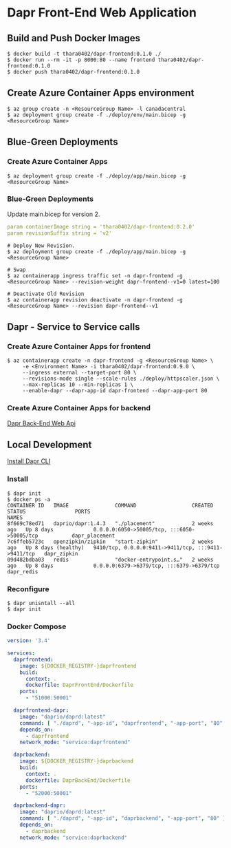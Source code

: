 # Dapr Front-End Web Application

## Build and Push Docker Images
```shell-session
$ docker build -t thara0402/dapr-frontend:0.1.0 ./
$ docker run --rm -it -p 8000:80 --name frontend thara0402/dapr-frontend:0.1.0
$ docker push thara0402/dapr-frontend:0.1.0
```

## Create Azure Container Apps environment
```shell-session
$ az group create -n <ResourceGroup Name> -l canadacentral
$ az deployment group create -f ./deploy/env/main.bicep -g <ResourceGroup Name>
```

## Blue-Green Deployments
### Create Azure Container Apps
```shell-session
$ az deployment group create -f ./deploy/app/main.bicep -g <ResourceGroup Name>
```

### Blue-Green Deployments
Update main.bicep for version 2.
```yaml
param containerImage string = 'thara0402/dapr-frontend:0.2.0'
param revisionSuffix string = 'v2'
```

```shell-session
# Deploy New Revision. 
$ az deployment group create -f ./deploy/app/main.bicep -g <ResourceGroup Name>

# Swap
$ az containerapp ingress traffic set -n dapr-frontend -g <ResourceGroup Name> --revision-weight dapr-frontend--v1=0 latest=100

# Deactivate Old Revision
$ az containerapp revision deactivate -n dapr-frontend -g <ResourceGroup Name> --revision dapr-frontend--v1
```

## Dapr - Service to Service calls
### Create Azure Container Apps for frontend
```shell-session
$ az containerapp create -n dapr-frontend -g <ResourceGroup Name> \
     -e <Environment Name> -i thara0402/dapr-frontend:0.9.0 \
     --ingress external --target-port 80 \
     --revisions-mode single --scale-rules ./deploy/httpscaler.json \
     --max-replicas 10 --min-replicas 1 \
     --enable-dapr --dapr-app-id dapr-frontend --dapr-app-port 80
```
### Create Azure Container Apps for backend
[Dapr Back-End Web Api](https://github.com/thara0402/dapr-backend)

## Local Development
[Install Dapr CLI](https://docs.dapr.io/getting-started/install-dapr-cli/)
### Install
```shell-session
$ dapr init
$ docker ps -a
CONTAINER ID   IMAGE               COMMAND                  CREATED       STATUS                PORTS                                                 NAMES
8f669c78ed71   daprio/dapr:1.4.3   "./placement"            2 weeks ago   Up 8 days             0.0.0.0:6050->50005/tcp, :::6050->50005/tcp           dapr_placement
7c6ffeb5723c   openzipkin/zipkin   "start-zipkin"           2 weeks ago   Up 8 days (healthy)   9410/tcp, 0.0.0.0:9411->9411/tcp, :::9411->9411/tcp   dapr_zipkin
09d482bdba03   redis               "docker-entrypoint.s…"   2 weeks ago   Up 8 days             0.0.0.0:6379->6379/tcp, :::6379->6379/tcp             dapr_redis
```
### Reconfigure
```shell-session
$ dapr unisntall --all
$ dapr init
```
### Docker Compose
```yaml
version: '3.4'

services:
  daprfrontend:
    image: ${DOCKER_REGISTRY-}daprfrontend
    build:
      context: .
      dockerfile: DaprFrontEnd/Dockerfile
    ports:
      - "51000:50001"

  daprfrontend-dapr:
    image: "daprio/daprd:latest"
    command: [ "./daprd", "-app-id", "daprfrontend", "-app-port", "80" ]
    depends_on:
      - daprfrontend
    network_mode: "service:daprfrontend"

  daprbackend:
    image: ${DOCKER_REGISTRY-}daprbackend
    build:
      context: .
      dockerfile: DaprBackEnd/Dockerfile
    ports:
      - "52000:50001"

  daprbackend-dapr:
    image: "daprio/daprd:latest"
    command: [ "./daprd", "-app-id", "daprbackend", "-app-port", "80" ]
    depends_on:
      - daprbackend
    network_mode: "service:daprbackend"
```





